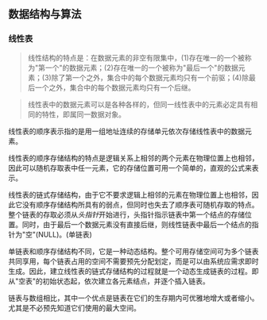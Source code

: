 ## 数据结构与算法

### 线性表

> 线性结构的特点是：在数据元素的非空有限集中，(1)存在唯一的一个被称为"第一个"的数据元素；(2)存在唯一的一个被称为"最后一个"的数据元素；(3)除了第一个之外，集合中的每个数据元素均只有一个前驱；(4)除最后一个之外，集合中的每个数据元素均只有一个后继。

> 线性表中的数据元素可以是各种各样的，但同一线性表中的元素必定具有相同的特性，即属同一数据对象。

线性表的顺序表示指的是用一组地址连续的存储单元依次存储线性表中的数据元素。

线性表的顺序存储结构的特点是逻辑关系上相邻的两个元素在物理位置上也相邻，因此可以随机存取表中任一元素，它的存储位置可用一个简单的，直观的公式来表示。

线性表的链式存储结构，由于它不要求逻辑上相邻的元素在物理位置上也相邻，因此它没有顺序存储结构所具有的弱点，但同时也失去了顺序表可随机存取的特点。整个链表的存取必须从*头指针*开始进行，头指针指示链表中第一个结点的存储位置。同时，由于最后一个数据元素没有直接后继，则线性链表中最后一个结点的指针为"空"(NULL)。(单链表)

单链表和顺序存储结构不同，它是一种动态结构。整个可用存储空间可为多个链表共同享用，每个链表占用的空间不需要预先分配划定，而是可以由系统应需求即时生成。因此，建立线性表的链式存储结构的过程就是一个动态生成链表的过程。即从"空表"的初始状态起，依次建立各元素结点，并逐个插入链表。

链表与数组相比，其中一个优点是链表在它们的生存期内可优雅地增大或者缩小。尤其是不必预先知道它们使用的最大空间。

